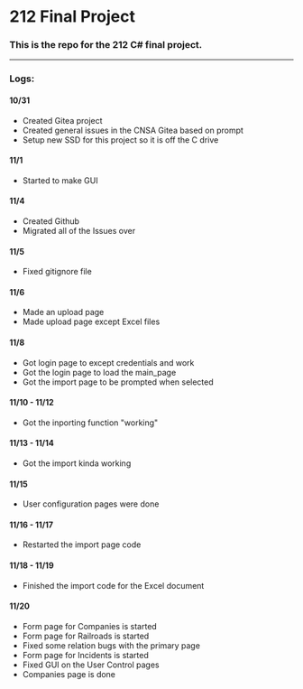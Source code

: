 # 212 Final Project

### This is the repo for the 212 C# final project.
--- 
### Logs:

#### 10/31

- Created Gitea project
- Created general issues in the CNSA Gitea based on prompt
- Setup new SSD for this project so it is off the C drive

#### 11/1

- Started to make GUI

#### 11/4

- Created Github 
- Migrated all of the Issues over

#### 11/5

- Fixed gitignore file

#### 11/6

- Made an upload page
- Made upload page except Excel files

#### 11/8 

- Got login page to except credentials and work
- Got the login page to load the main_page
- Got the import page to be prompted when selected

#### 11/10 - 11/12

- Got the inporting function "working"

#### 11/13 - 11/14

- Got the import kinda working

#### 11/15

- User configuration pages were done

#### 11/16 - 11/17

- Restarted the import page code

#### 11/18 - 11/19

- Finished the import code for the Excel document

#### 11/20

- Form page for Companies is started
- Form page for Railroads is started
- Fixed some relation bugs with the primary page
- Form page for Incidents is started
- Fixed GUI on the User Control pages
- Companies page is done